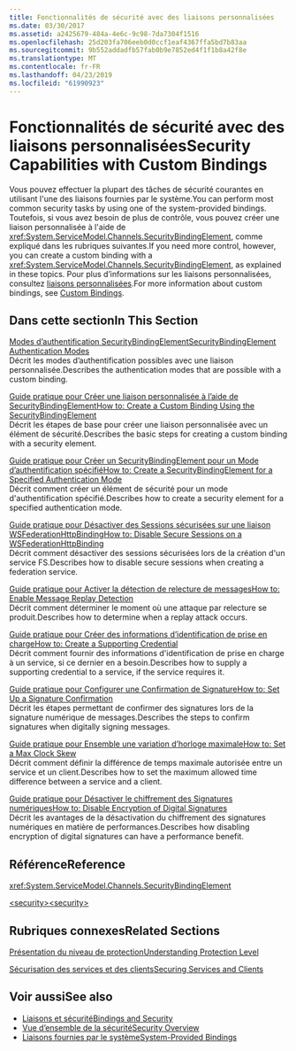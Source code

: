 ```yaml
---
title: Fonctionnalités de sécurité avec des liaisons personnalisées
ms.date: 03/30/2017
ms.assetid: a2425679-484a-4e6c-9c98-7da7304f1516
ms.openlocfilehash: 25d203fa706eeb0d0ccf1eaf4367ffa5bd7b83aa
ms.sourcegitcommit: 9b552addadfb57fab0b9e7852ed4f1f1b8a42f8e
ms.translationtype: MT
ms.contentlocale: fr-FR
ms.lasthandoff: 04/23/2019
ms.locfileid: "61990923"
---
```

# <a name="security-capabilities-with-custom-bindings"></a><span data-ttu-id="0ce76-102">Fonctionnalités de sécurité avec des liaisons personnalisées</span><span class="sxs-lookup"><span data-stu-id="0ce76-102">Security Capabilities with Custom Bindings</span></span>
<span data-ttu-id="0ce76-103">Vous pouvez effectuer la plupart des tâches de sécurité courantes en utilisant l'une des liaisons fournies par le système.</span><span class="sxs-lookup"><span data-stu-id="0ce76-103">You can perform most common security tasks by using one of the system-provided bindings.</span></span> <span data-ttu-id="0ce76-104">Toutefois, si vous avez besoin de plus de contrôle, vous pouvez créer une liaison personnalisée à l'aide de <xref:System.ServiceModel.Channels.SecurityBindingElement>, comme expliqué dans les rubriques suivantes.</span><span class="sxs-lookup"><span data-stu-id="0ce76-104">If you need more control, however, you can create a custom binding with a <xref:System.ServiceModel.Channels.SecurityBindingElement>, as explained in these topics.</span></span> <span data-ttu-id="0ce76-105">Pour plus d’informations sur les liaisons personnalisées, consultez [liaisons personnalisées](../../../../docs/framework/wcf/extending/custom-bindings.md).</span><span class="sxs-lookup"><span data-stu-id="0ce76-105">For more information about custom bindings, see [Custom Bindings](../../../../docs/framework/wcf/extending/custom-bindings.md).</span></span>  
  
## <a name="in-this-section"></a><span data-ttu-id="0ce76-106">Dans cette section</span><span class="sxs-lookup"><span data-stu-id="0ce76-106">In This Section</span></span>  
 [<span data-ttu-id="0ce76-107">Modes d’authentification SecurityBindingElement</span><span class="sxs-lookup"><span data-stu-id="0ce76-107">SecurityBindingElement Authentication Modes</span></span>](../../../../docs/framework/wcf/feature-details/securitybindingelement-authentication-modes.md)  
 <span data-ttu-id="0ce76-108">Décrit les modes d’authentification possibles avec une liaison personnalisée.</span><span class="sxs-lookup"><span data-stu-id="0ce76-108">Describes the authentication modes that are possible with a custom binding.</span></span>  
  
 [<span data-ttu-id="0ce76-109">Guide pratique pour Créer une liaison personnalisée à l’aide de SecurityBindingElement</span><span class="sxs-lookup"><span data-stu-id="0ce76-109">How to: Create a Custom Binding Using the SecurityBindingElement</span></span>](../../../../docs/framework/wcf/feature-details/how-to-create-a-custom-binding-using-the-securitybindingelement.md)  
 <span data-ttu-id="0ce76-110">Décrit les étapes de base pour créer une liaison personnalisée avec un élément de sécurité.</span><span class="sxs-lookup"><span data-stu-id="0ce76-110">Describes the basic steps for creating a custom binding with a security element.</span></span>  
  
 [<span data-ttu-id="0ce76-111">Guide pratique pour Créer un SecurityBindingElement pour un Mode d’authentification spécifié</span><span class="sxs-lookup"><span data-stu-id="0ce76-111">How to: Create a SecurityBindingElement for a Specified Authentication Mode</span></span>](../../../../docs/framework/wcf/feature-details/how-to-create-a-securitybindingelement-for-a-specified-authentication-mode.md)  
 <span data-ttu-id="0ce76-112">Décrit comment créer un élément de sécurité pour un mode d'authentification spécifié.</span><span class="sxs-lookup"><span data-stu-id="0ce76-112">Describes how to create a security element for a specified authentication mode.</span></span>  
  
 [<span data-ttu-id="0ce76-113">Guide pratique pour Désactiver des Sessions sécurisées sur une liaison WSFederationHttpBinding</span><span class="sxs-lookup"><span data-stu-id="0ce76-113">How to: Disable Secure Sessions on a WSFederationHttpBinding</span></span>](../../../../docs/framework/wcf/feature-details/how-to-disable-secure-sessions-on-a-wsfederationhttpbinding.md)  
 <span data-ttu-id="0ce76-114">Décrit comment désactiver des sessions sécurisées lors de la création d'un service FS.</span><span class="sxs-lookup"><span data-stu-id="0ce76-114">Describes how to disable secure sessions when creating a federation service.</span></span>  
  
 [<span data-ttu-id="0ce76-115">Guide pratique pour Activer la détection de relecture de messages</span><span class="sxs-lookup"><span data-stu-id="0ce76-115">How to: Enable Message Replay Detection</span></span>](../../../../docs/framework/wcf/feature-details/how-to-enable-message-replay-detection.md)  
 <span data-ttu-id="0ce76-116">Décrit comment déterminer le moment où une attaque par relecture se produit.</span><span class="sxs-lookup"><span data-stu-id="0ce76-116">Describes how to determine when a replay attack occurs.</span></span>  
  
 [<span data-ttu-id="0ce76-117">Guide pratique pour Créer des informations d’identification de prise en charge</span><span class="sxs-lookup"><span data-stu-id="0ce76-117">How to: Create a Supporting Credential</span></span>](../../../../docs/framework/wcf/feature-details/how-to-create-a-supporting-credential.md)  
 <span data-ttu-id="0ce76-118">Décrit comment fournir des informations d'identification de prise en charge à un service, si ce dernier en a besoin.</span><span class="sxs-lookup"><span data-stu-id="0ce76-118">Describes how to supply a supporting credential to a service, if the service requires it.</span></span>  
  
 [<span data-ttu-id="0ce76-119">Guide pratique pour Configurer une Confirmation de Signature</span><span class="sxs-lookup"><span data-stu-id="0ce76-119">How to: Set Up a Signature Confirmation</span></span>](../../../../docs/framework/wcf/feature-details/how-to-set-up-a-signature-confirmation.md)  
 <span data-ttu-id="0ce76-120">Décrit les étapes permettant de confirmer des signatures lors de la signature numérique de messages.</span><span class="sxs-lookup"><span data-stu-id="0ce76-120">Describes the steps to confirm signatures when digitally signing messages.</span></span>  
  
 [<span data-ttu-id="0ce76-121">Guide pratique pour Ensemble une variation d’horloge maximale</span><span class="sxs-lookup"><span data-stu-id="0ce76-121">How to: Set a Max Clock Skew</span></span>](../../../../docs/framework/wcf/feature-details/how-to-set-a-max-clock-skew.md)  
 <span data-ttu-id="0ce76-122">Décrit comment définir la différence de temps maximale autorisée entre un service et un client.</span><span class="sxs-lookup"><span data-stu-id="0ce76-122">Describes how to set the maximum allowed time difference between a service and a client.</span></span>  
  
 [<span data-ttu-id="0ce76-123">Guide pratique pour Désactiver le chiffrement des Signatures numériques</span><span class="sxs-lookup"><span data-stu-id="0ce76-123">How to: Disable Encryption of Digital Signatures</span></span>](../../../../docs/framework/wcf/feature-details/how-to-disable-encryption-of-digital-signatures.md)  
 <span data-ttu-id="0ce76-124">Décrit les avantages de la désactivation du chiffrement des signatures numériques en matière de performances.</span><span class="sxs-lookup"><span data-stu-id="0ce76-124">Describes how disabling encryption of digital signatures can have a performance benefit.</span></span>  
  
## <a name="reference"></a><span data-ttu-id="0ce76-125">Référence</span><span class="sxs-lookup"><span data-stu-id="0ce76-125">Reference</span></span>  
 <xref:System.ServiceModel.Channels.SecurityBindingElement>  
  
 [<span data-ttu-id="0ce76-126">\<security></span><span class="sxs-lookup"><span data-stu-id="0ce76-126">\<security></span></span>](../../../../docs/framework/configure-apps/file-schema/wcf/security-of-custombinding.md)  
  
## <a name="related-sections"></a><span data-ttu-id="0ce76-127">Rubriques connexes</span><span class="sxs-lookup"><span data-stu-id="0ce76-127">Related Sections</span></span>  
 [<span data-ttu-id="0ce76-128">Présentation du niveau de protection</span><span class="sxs-lookup"><span data-stu-id="0ce76-128">Understanding Protection Level</span></span>](../../../../docs/framework/wcf/understanding-protection-level.md)  
  
 [<span data-ttu-id="0ce76-129">Sécurisation des services et des clients</span><span class="sxs-lookup"><span data-stu-id="0ce76-129">Securing Services and Clients</span></span>](../../../../docs/framework/wcf/feature-details/securing-services-and-clients.md)  
  
## <a name="see-also"></a><span data-ttu-id="0ce76-130">Voir aussi</span><span class="sxs-lookup"><span data-stu-id="0ce76-130">See also</span></span>

- [<span data-ttu-id="0ce76-131">Liaisons et sécurité</span><span class="sxs-lookup"><span data-stu-id="0ce76-131">Bindings and Security</span></span>](../../../../docs/framework/wcf/feature-details/bindings-and-security.md)
- [<span data-ttu-id="0ce76-132">Vue d’ensemble de la sécurité</span><span class="sxs-lookup"><span data-stu-id="0ce76-132">Security Overview</span></span>](../../../../docs/framework/wcf/feature-details/security-overview.md)
- [<span data-ttu-id="0ce76-133">Liaisons fournies par le système</span><span class="sxs-lookup"><span data-stu-id="0ce76-133">System-Provided Bindings</span></span>](../../../../docs/framework/wcf/system-provided-bindings.md)
